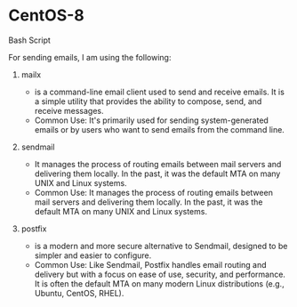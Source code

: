 # CentOS-8
Bash Script

For sending emails, I am using the following:

1. mailx
   - is a command-line email client used to send and receive emails. It is a simple utility that provides the ability to compose, send, and receive messages.
   - Common Use: It's primarily used for sending system-generated emails or by users who want to send emails from the command line.
     
3. sendmail
   - It manages the process of routing emails between mail servers and delivering them locally. In the past, it was the default MTA on many UNIX and Linux systems.
   - Common Use: It manages the process of routing emails between mail servers and delivering them locally. In the past, it was the default MTA on many UNIX and Linux systems.
     
5. postfix
   - is a modern and more secure alternative to Sendmail, designed to be simpler and easier to configure.
   - Common Use: Like Sendmail, Postfix handles email routing and delivery but with a focus on ease of use, security, and performance. It is often the default MTA on many modern Linux distributions (e.g., Ubuntu, CentOS, RHEL).
